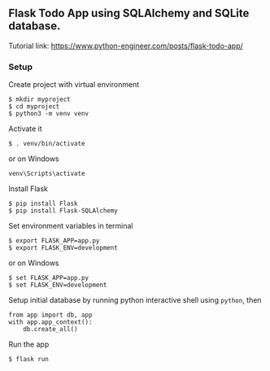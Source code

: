 ## Flask Todo App using SQLAlchemy and SQLite database.
Tutorial link: https://www.python-engineer.com/posts/flask-todo-app/

### Setup
Create project with virtual environment

```console
$ mkdir myproject
$ cd myproject
$ python3 -m venv venv
```

Activate it
```console
$ . venv/bin/activate
```

or on Windows
```console
venv\Scripts\activate
```

Install Flask
```console
$ pip install Flask
$ pip install Flask-SQLAlchemy
```

Set environment variables in terminal
```console
$ export FLASK_APP=app.py
$ export FLASK_ENV=development
```

or on Windows
```console
$ set FLASK_APP=app.py
$ set FLASK_ENV=development
```

Setup initial database by running python interactive shell using `python`, then
```
from app import db, app
with app.app_context():
    db.create_all()
```

Run the app
```console
$ flask run
```
